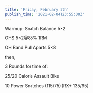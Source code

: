 ```yaml
---
title: 'Friday, February 5th'
publish_time: '2021-02-04T23:55:00Z'
---
```


Warmup: Snatch Balance 5×2

OHS 5×2\@85% 1RM

OH Band Pull Aparts 5×8

then,

3 Rounds for time of:

25/20 Calorie Assault Bike

10 Power Snatches (115/75) (RX+ 135/95)

